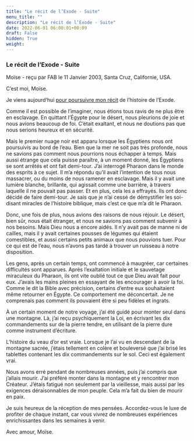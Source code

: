 ```yaml
---
title: "Le récit de l’Exode - Suite"
menu_title: ""
description: "Le récit de l’Exode - Suite"
date: 2022-06-01 06:00:01+00:09
draft: False
hidden: True
weight:
---
```

### Le récit de l’Exode - Suite

Moïse - reçu par FAB le 11 Janvier 2003, Santa Cruz, Californie, USA.

C’est moi, Moïse.

Je viens aujourd’hui [pour poursuivre mon récit](/fr-contemporary-messages/fr-contemporary-messages-by-date-order/fr-contemporary-messages-2003/fr-2003-1-9-1-fab-moses/) de l’histoire de l’Exode.

Comme il est possible de l’imaginer, nous étions tous ravis de ne plus être en esclavage. En quittant l’Égypte pour le désert, nous pleurions de joie et nous avions beaucoup de foi. C’était exaltant, et nous ne doutions pas que nous serions heureux et en sécurité.

Mais le premier nuage noir est apparu lorsque les Égyptiens nous ont poursuivis au bord de l’eau. Bien que la mer ne soit pas très profonde, nous ne savions pas comment nous pourrions nous échapper à temps. Mais aussi étrange que cela puisse paraître, à un moment donné, les Égyptiens se sont arrêtés et ont fait demi-tour. J’ai interrogé Pharaon dans le monde des esprits à ce sujet. Il m’a répondu qu’il avait l’intention de tous nous massacrer, ou du moins de nous ramener en esclavage. Mais il y avait une lumière blanche, brillante, qui agissait comme une barrière, à travers laquelle il ne pouvait pas passer. Et en plus, cela les a effrayés. Ils ont donc décidé de faire demi-tour. Je sais que je n’ai cessé de démystifier les soi-disant miracles de l’histoire biblique, mais c’est ce que m’a dit le Pharaon.

Donc, une fois de plus, nous avions des raisons de nous réjouir. Le désert, bien sûr, nous était étranger, et nous ne savions pas comment subvenir à nos besoins. Mais Dieu nous a encore aidés. Il n’y avait pas de manne ni de cailles, mais il y avait certaines pousses de légumes qui étaient comestibles, et aussi certains petits animaux que nous pouvions tuer. Pour ce qui est de l’eau, nous n’avons pas tardé à trouver un ruisseau à notre disposition.

Les gens, après un certain temps, ont commencé à maugréer, car certaines difficultés sont apparues. Après l’exaltation initiale et le sauvetage miraculeux du Pharaon, ils ont vite oublié tout ce que Dieu avait fait pour eux. J’avais les mains pleines en essayant de les encourager à avoir la foi. Comme le dit la Bible avec précision, certains d’entre eux souhaitaient même retourner en Égypte. Ce comportement me déconcertait. Je ne comprenais pas comment ils pouvaient être si peu fidèles et ingrats.

À un certain moment de notre voyage, j’ai été guidé pour monter seul dans une montagne. Là, j’ai reçu psychiquement la Loi, en écrivant les dix commandements sur de la pierre tendre, en utilisant de la pierre dure comme instrument d’écriture.

L’histoire du veau d’or est vraie. Lorsque je l’ai vu en descendant de la montagne sacrée, j’étais tellement en colère et bouleversé que j’ai brisé les tablettes contenant les dix commandements sur le sol. Ceci est également vrai.

Nous avons erré pendant de nombreuses années, puis j’ai compris que j’allais mourir. J’ai préféré monter dans la montagne et y rencontrer mon Créateur. J’étais fatigué non seulement par la vieillesse, mais aussi par les exigences déraisonnables de mon peuple. Cela m’a fait du bien de mourir en paix.

Je suis heureux de la réception de mes pensées. Accordez-vous le luxe de profiter de chaque instant, car vous vivrez de nombreuses expériences enrichissantes dans les semaines à venir.

Avec amour, Moïse.
